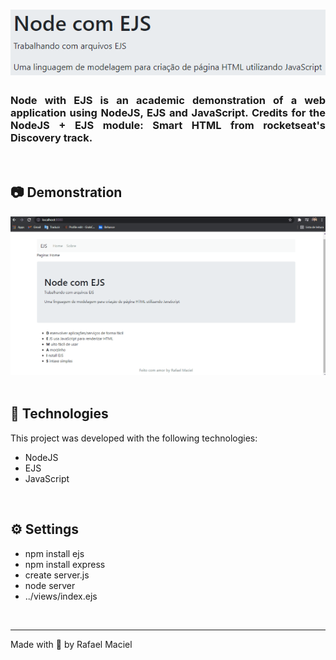 <h1 align="center">
  <img alt="" title="dev.finances" src=".github/aplication_demonstration_title.png" width="520px" />
</h1>

<h3 align="justify">
Node with EJS is an academic demonstration of a web application using NodeJS, EJS and JavaScript. Credits for the NodeJS + EJS module: Smart HTML from rocketseat's Discovery track.
</h3>

<br>

## 📷 Demonstration

<div align="center" >
  <img src=".github/demostration_aplication.gif">
</div>

<br>

## 🚀 Technologies

This project was developed with the following technologies:

- NodeJS
- EJS
- JavaScript

<br>

## ⚙ Settings
- npm install ejs
- npm install express
- create server.js
- node server
- ../views/index.ejs

<br>

---

Made with 💜 by Rafael Maciel
